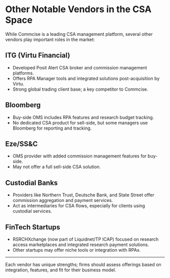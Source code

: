 # Other Notable Vendors in the CSA Space

While Commcise is a leading CSA management platform, several other vendors play important roles in the market:

## ITG (Virtu Financial)
- Developed Posit Alert CSA broker and commission management platforms.
- Offers RPA Manager tools and integrated solutions post-acquisition by Virtu.
- Strong global trading client base; a key competitor to Commcise.

## Bloomberg
- Buy-side OMS includes RPA features and research budget tracking.
- No dedicated CSA product for sell-side, but some managers use Bloomberg for reporting and tracking.

## Eze/SS&C
- OMS provider with added commission management features for buy-side.
- May not offer a full sell-side CSA solution.

## Custodial Banks
- Providers like Northern Trust, Deutsche Bank, and State Street offer commission aggregation and payment services.
- Act as intermediaries for CSA flows, especially for clients using custodial services.

## FinTech Startups
- RSRCHXchange (now part of Liquidnet/TP ICAP) focused on research access marketplaces and integrated research payment solutions.
- Other startups may offer niche tools or integration with RPAs.

---

Each vendor has unique strengths; firms should assess offerings based on integration, features, and fit for their business model. 